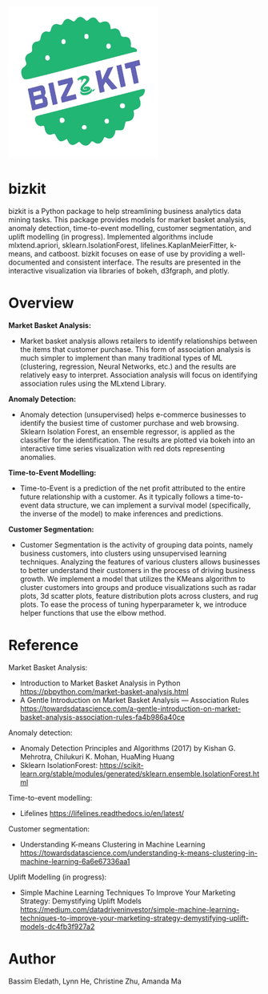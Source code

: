 
# <img alt="bizkit" src="logo.jpg" height="300" width="300">


# bizkit

bizkit is a Python package to help streamlining business analytics data mining tasks. This package provides models for market basket analysis, anomaly detection, time-to-event modelling, customer segmentation, and uplift modelling (in progress). Implemented algorithms include mlxtend.apriori, sklearn.IsolationForest, lifelines.KaplanMeierFitter, k-means, and catboost. bizkit focuses on ease of use by providing a well-documented and consistent interface. The results are presented in the interactive visualization via libraries of bokeh, d3fgraph, and plotly.

# Overview

**Market Basket Analysis:**
- Market basket analysis allows retailers to identify relationships between the items that customer purchase. This form of association analysis is much simpler to implement than many traditional types of ML (clustering, regression, Neural Networks, etc.) and the results are relatively easy to interpret. Association analysis will focus on identifying association rules using the MLxtend Library.

**Anomaly Detection:**
- Anomaly detection (unsupervised) helps e-commerce businesses to identify the busiest time of customer purchase and web browsing. Sklearn Isolation Forest, an ensemble regressor, is applied as the classifier for the identification. The results are plotted via bokeh into an interactive time series visualization with red dots representing anomalies.

**Time-to-Event Modelling:**
- Time-to-Event is a prediction of the net profit attributed to the entire future relationship with a customer. As it typically follows a time-to-event data structure, we can implement a survival model (specifically, the inverse of the model) to make inferences and predictions.

**Customer Segmentation:**
- Customer Segmentation is the activity of grouping data points, namely business customers, into clusters using unsupervised learning techniques. Analyzing the features of various clusters allows businesses to better understand their customers in the process of driving business growth. We implement a model that utilizes the KMeans algorithm to cluster customers into groups and produce visualizations such as radar plots, 3d scatter plots, feature distribution plots across clusters, and rug plots. To ease the process of tuning hyperparameter k, we introduce helper functions that use the elbow method. 


# Reference

Market Basket Analysis:
- Introduction to Market Basket Analysis in Python https://pbpython.com/market-basket-analysis.html
- A Gentle Introduction on Market Basket Analysis — Association Rules https://towardsdatascience.com/a-gentle-introduction-on-market-basket-analysis-association-rules-fa4b986a40ce



Anomaly detection:
- Anomaly Detection Principles and Algorithms (2017) by Kishan G. Mehrotra, Chilukuri K. Mohan, HuaMing Huang
- Sklearn IsolationForest: https://scikit-learn.org/stable/modules/generated/sklearn.ensemble.IsolationForest.html


Time-to-event modelling:
- Lifelines https://lifelines.readthedocs.io/en/latest/


Customer segmentation:
- Understanding K-means Clustering in Machine Learning https://towardsdatascience.com/understanding-k-means-clustering-in-machine-learning-6a6e67336aa1


Uplift Modelling (in progress):
- Simple Machine Learning Techniques To Improve Your Marketing Strategy: Demystifying Uplift Models https://medium.com/datadriveninvestor/simple-machine-learning-techniques-to-improve-your-marketing-strategy-demystifying-uplift-models-dc4fb3f927a2


# Author
Bassim Eledath, Lynn He, Christine Zhu, Amanda Ma

